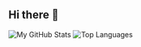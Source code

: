 ## Hi there 👋

![My GitHub Stats](https://github-readme-stats.vercel.app/api?username=Cma-png&show_icons=true&theme=radical)
![Top Languages](https://github-readme-stats.vercel.app/api/top-langs/?username=Cma-png&layout=compact&theme=radical)

<!--
**Cma-png/Cma-png** is a ✨ _special_ ✨ repository because its `README.md` (this file) appears on your GitHub profile.

Here are some ideas to get you started:

- 🔭 I’m currently working on ...
- 🌱 I’m currently learning ...
- 👯 I’m looking to collaborate on ...
- 🤔 I’m looking for help with ...
- 💬 Ask me about ...
- 📫 How to reach me: ...
- 😄 Pronouns: ...
- ⚡ Fun fact: ...
-->
